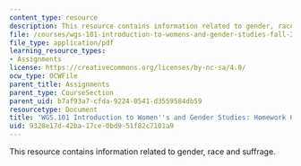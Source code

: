 ```yaml
---
content_type: resource
description: This resource contains information related to gender, race and suffrage.
file: /courses/wgs-101-introduction-to-womens-and-gender-studies-fall-2014/9328e17d42ba17ce0bd951f82c7101a9_MITWGS_101F14_Hwork6.pdf
file_type: application/pdf
learning_resource_types:
- Assignments
license: https://creativecommons.org/licenses/by-nc-sa/4.0/
ocw_type: OCWFile
parent_title: Assignments
parent_type: CourseSection
parent_uid: b7af93a7-cfda-9224-0541-d3559584db59
resourcetype: Document
title: 'WGS.101 Introduction to Women''s and Gender Studies: Homework 6 Yellow'
uid: 9328e17d-42ba-17ce-0bd9-51f82c7101a9
---
```

This resource contains information related to gender, race and suffrage.